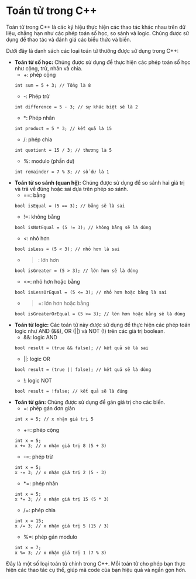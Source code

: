 # Toán tử trong C++
Toán tử trong C++ là các ký hiệu thực hiện các thao tác khác nhau trên dữ liệu, chẳng hạn như các phép toán số học, so sánh và logic. Chúng được sử dụng để thao tác và đánh giá các biểu thức và biến.

Dưới đây là danh sách các loại toán tử thường được sử dụng trong C++:
- **Toán tử số học:** Chúng được sử dụng để thực hiện các phép toán số học như cộng, trừ, nhân và chia.
  - +: phép cộng
  ~~~
  int sum = 5 + 3; // Tổng là 8
  ~~~
	- -: Phép trừ
  ~~~
  int difference = 5 - 3; // sự khác biệt sẽ là 2
  ~~~
  - *: Phép nhân
  ~~~
  int product = 5 * 3; // kết quả là 15
  ~~~
  - /: phép chia
  ~~~
  int quotient = 15 / 3; // thương là 5
  ~~~
  - %: modulo (phần dư)
  ~~~
  int remainder = 7 % 3; // số dư là 1
  ~~~
- **Toán tử so sánh (quan hệ):** Chúng được sử dụng để so sánh hai giá trị và trả về đúng hoặc sai dựa trên phép so sánh.
  - ==: bằng
  ~~~
  bool isEqual = (5 == 3); // bằng sẽ là sai
  ~~~
	- !=: không bằng
  ~~~
  bool isNotEqual = (5 != 3); // không bằng sẽ là đúng
  ~~~
  - <: nhỏ hơn
  ~~~
  bool isLess = (5 < 3); // nhỏ hơn là sai
  ~~~
  - >: lớn hơn
  ~~~
  bool isGreater = (5 > 3); // lớn hơn sẽ là đúng
  ~~~
  - <=: nhỏ hơn hoặc bằng
  ~~~
  bool isLessOrEqual = (5 <= 3); // nhỏ hơn hoặc bằng là sai
  ~~~
  - >=: lớn hơn hoặc bằng
  ~~~
  bool isGreaterOrEqual = (5 >= 3); // lớn hơn hoặc bằng sẽ là đúng
  ~~~
- **Toán tử logic:** Các toán tử này được sử dụng để thực hiện các phép toán logic như AND (&&), OR (||) và NOT (!) trên các giá trị boolean.
  - &&: logic AND
  ~~~
  bool result = (true && false); // kết quả sẽ là sai
  ~~~
  - ||: logic OR
  ~~~
  bool result = (true || false); // kết quả sẽ là đúng
  ~~~
  - !: logic NOT
  ~~~
  bool result = !false; // kết quả sẽ là đúng
  ~~~
- **Toán tử gán:** Chúng được sử dụng để gán giá trị cho các biến.
  - =: phép gán đơn giản
  ~~~
  int x = 5; // x nhận giá trị 5
  ~~~
  - +=: phép cộng
  ~~~
  int x = 5;
  x += 3; // x nhận giá trị 8 (5 + 3)
  ~~~
  - -=: phép trừ
  ~~~
  int x = 5;
  x -= 3; // x nhận giá trị 2 (5 - 3)
  ~~~
  - *=: phép nhân
  ~~~
  int x = 5;
  x *= 3; // x nhận giá trị 15 (5 * 3)
  ~~~
  - /=: phép chia
   ~~~
  int x = 15;
  x /= 3; // x nhận giá trị 5 (15 / 3)
  ~~~
  - %=: phép gán modulo
  ~~~
  int x = 7;
  x %= 3; // x nhận giá trị 1 (7 % 3)
  ~~~
Đây là một số loại toán tử chính trong C++. Mỗi toán tử cho phép bạn thực hiện các thao tác cụ thể, giúp mã code của bạn hiệu quả và ngắn gọn hơn.
